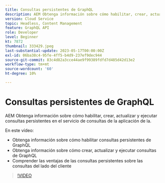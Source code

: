 ```yaml
---
title: Consultas persistentes de GraphQL
description: AEM Obtenga información sobre cómo habilitar, crear, actualizar y ejecutar consultas persistentes en el servicio de consultas de la aplicación de la.
version: Cloud Service
topic: Headless, Content Management
feature: GraphQL API
role: Developer
level: Beginner
kt: 7872
thumbnail: 333429.jpeg
last-substantial-update: 2023-05-17T00:00:00Z
exl-id: 06ba38c4-95fe-4ff5-b4d9-237ef9dec944
source-git-commit: 83c4d82a3cce44ae9f99389fdfd7d485d42d13e2
workflow-type: tm+mt
source-wordcount: '60'
ht-degree: 10%

---
```


# Consultas persistentes de GraphQL

AEM Obtenga información sobre cómo habilitar, crear, actualizar y ejecutar consultas persistentes en el servicio de consultas de la aplicación de la.

En este vídeo:

+ Obtenga información sobre cómo habilitar consultas persistentes de GraphQL
+ Obtenga información sobre cómo crear, actualizar y ejecutar consultas de GraphQL
+ Comprender las ventajas de las consultas persistentes sobre las consultas del lado del cliente

>[!VIDEO](https://video.tv.adobe.com/v/333429?quality=12&learn=on)
